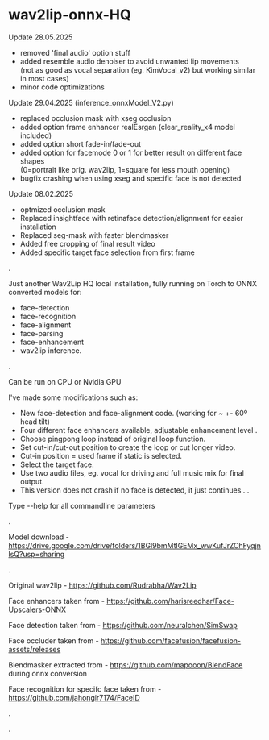# wav2lip-onnx-HQ

Update 28.05.2025  

- removed 'final audio' option stuff
- added resemble audio denoiser to avoid unwanted lip movements  
  (not as good as vocal separation (eg. KimVocal_v2) but working similar in most cases)
- minor code optimizations
  

Update 29.04.2025 (inference_onnxModel_V2.py)

  - replaced occlusion mask with xseg occlusion
  - added option frame enhancer realEsrgan (clear_reality_x4 model included)
  - added option short fade-in/fade-out
  - added option for facemode 0 or 1 for better result on different face shapes  
    (0=portrait like orig. wav2lip, 1=square for less mouth opening)
  - bugfix crashing when using xseg and specific face is not detected  

Update 08.02.2025

  - optmized occlusion mask
  - Replaced insightface with retinaface detection/alignment for easier installation
  - Replaced seg-mask with faster blendmasker
  - Added free cropping of final result video
  - Added specific target face selection from first frame

.

Just another Wav2Lip HQ local installation, fully running on Torch to ONNX converted models for:
- face-detection
- face-recognition
- face-alignment
- face-parsing
- face-enhancement
- wav2lip inference.

.

Can be run on CPU or Nvidia GPU

I've made some modifications such as:
* New face-detection and face-alignment code. (working for ~ +- 60º head tilt)
* Four different face enhancers available, adjustable enhancement level .
* Choose pingpong loop instead of original loop function.
* Set cut-in/cut-out position to create the loop or cut longer video.
* Cut-in position = used frame if static is selected.
* Select the target face.
* Use two audio files, eg. vocal for driving and full music mix for final output.
* This version does not crash if no face is detected, it just continues ...

Type --help for all commandline parameters

.
 
Model download - https://drive.google.com/drive/folders/1BGl9bmMtlGEMx_wwKufJrZChFyqjnlsQ?usp=sharing  

.


Original wav2lip - https://github.com/Rudrabha/Wav2Lip

Face enhancers taken from -  https://github.com/harisreedhar/Face-Upscalers-ONNX

Face detection taken from - https://github.com/neuralchen/SimSwap

Face occluder taken from - https://github.com/facefusion/facefusion-assets/releases

Blendmasker extracted from - https://github.com/mapooon/BlendFace during onnx conversion

Face recognition for specifc face taken from - https://github.com/jahongir7174/FaceID

.

.


